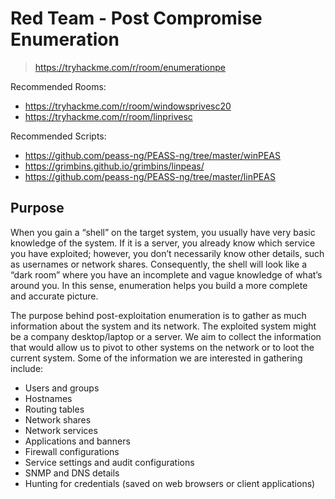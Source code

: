# Red Team - Post Compromise Enumeration
> https://tryhackme.com/r/room/enumerationpe


Recommended Rooms:
- https://tryhackme.com/r/room/windowsprivesc20
- https://tryhackme.com/r/room/linprivesc

Recommended Scripts:
- https://github.com/peass-ng/PEASS-ng/tree/master/winPEAS
- https://grimbins.github.io/grimbins/linpeas/
- https://github.com/peass-ng/PEASS-ng/tree/master/linPEAS

## Purpose
When you gain a “shell” on the target system, you usually have very basic knowledge of the system. If it is a server, you already know which service you have exploited; however, you don’t necessarily know other details, such as usernames or network shares. Consequently, the shell will look like a “dark room” where you have an incomplete and vague knowledge of what’s around you. In this sense, enumeration helps you build a more complete and accurate picture.

The purpose behind post-exploitation enumeration is to gather as much information about the system and its network. The exploited system might be a company desktop/laptop or a server. We aim to collect the information that would allow us to pivot to other systems on the network or to loot the current system. Some of the information we are interested in gathering include:

- Users and groups
- Hostnames
- Routing tables
- Network shares
- Network services
- Applications and banners
- Firewall configurations
- Service settings and audit configurations
- SNMP and DNS details
- Hunting for credentials (saved on web browsers or client applications)

